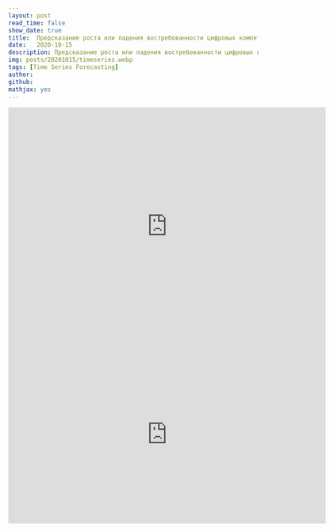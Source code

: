 ```yaml
---
layout: post
read_time: false
show_date: true
title:  Предсказание роста или падения востребованности цифровых компетенций
date:   2020-10-15
description: Предсказание роста или падения востребованности цифровых компетенций
img: posts/20201015/timeseries.webp
tags: [Time Series Forecasting]
author: 
github: 
mathjax: yes
---
```

<iframe src="https://docs.google.com/presentation/d/e/2PACX-1vRdzqLev4EFBCntRiLjQ2iqHePPY41b70TlXgkvOK4lx-aeh3Nep9gEkDDvhKrVngBDibXI_m4ELFsX/embed?start=false&loop=false&delayms=3000" frameborder="0" width="640" height="480" allowfullscreen="true" mozallowfullscreen="true" webkitallowfullscreen="true"></iframe>
<iframe width="640" height="360" src="https://www.youtube.com/embed/E1u9hT5UtGg" title="YouTube video player" frameborder="0" allow="accelerometer; autoplay; clipboard-write; encrypted-media; gyroscope; picture-in-picture; web-share" allowfullscreen></iframe>